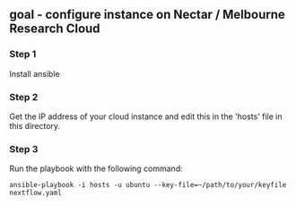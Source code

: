 ## goal - configure instance on Nectar / Melbourne Research Cloud

### Step 1
Install ansible

### Step 2
Get the IP address of your cloud instance and edit this in the 'hosts' file in this directory.

### Step 3 
Run the playbook with the following command:
```
ansible-playbook -i hosts -u ubuntu --key-file=~/path/to/your/keyfile nextflow.yaml
```